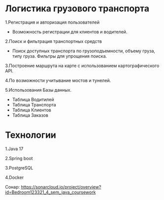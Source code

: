 # Логистика грузового транспорта

1.Регистрация и авторизация пользователей
- Возможность регистрации для клиентов и водителей.

2.Поиск и фильтрация транспортных средств
- Поиск доступных транспорта по грузоподъемности, объему груза, типу груза.
Фильтры для упрощения поиска.

3.Построение маршрута на карте с использованием картографического API.

4.По возможности учитывание мостов и тунелей.

5.Использования Базы данных.
- Таблица Водитилей 
- Таблица Транспорта
- Таблица Клиентов
- Таблица Заказов 

# Технологии
1.Java 17

2.Spring boot

3.PostgreSQL

4.Docker

Сонар: https://sonarcloud.io/project/overview?id=Bedroom123321_4_sem_java_coursework
